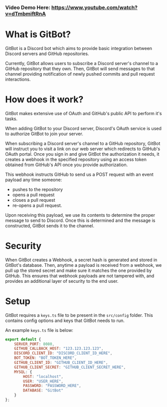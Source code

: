 ### Video Demo Here: https://www.youtube.com/watch?v=dTmbmiftRnA

# What is GitBot?

GitBot is a Discord bot which aims to provide basic integration between Discord servers and GitHub repositories.

Currently, GitBot allows users to subscribe a Discord server's channel to a GitHub repository that they own.
Then, GitBot will send messages to that channel providing notification of newly pushed commits and pull request interactions.

# How does it work?

GitBot makes extensive use of OAuth and GitHub's public API to perform it's tasks.

When adding GitBot to your Discord server, Discord's OAuth service is used to authorize GitBot to join your server.

When subscribing a Discord server's channel to a GitHub repository, GitBot will instruct you to visit a link on our web server
which redirects to GitHub's OAuth portal. Once you sign in and give GitBot the authorization it needs, it creates a webhook
in the specified repository using an access token obtained from GitHub's API once you provide authorization.

This webhook instructs GitHub to send us a POST request with an event payload any time someone: 
* pushes to the repository
* opens a pull request
* closes a pull request
* re-opens a pull request.

Upon receiving this payload, we use its contents to determine the proper message to send to Discord.
Once this is determined and the message is constructed, GitBot sends it to the channel.

# Security

When GitBot creates a Webhook, a secret hash is generated and stored in GitBot's database. Then, anytime a payload is received
from a webhook, we pull up the stored secret and make sure it matches the one provided by GitHub.
This ensures that webhook payloads are not tampered with, and provides an additional layer of security to the end user.

# Setup

GitBot requires a `keys.ts` file to be present in the `src/config` folder. This contains config options and keys that GitBot needs to run.

An example `keys.ts` file is below:

```javascript
export default {
	SERVER_PORT: 8080,
	GITHUB_CALLBACK_HOST: "123.123.123.123",
	DISCORD_CLIENT_ID: "DISCORD_CLIENT_ID_HERE",
	BOT_TOKEN: "BOT_TOKEN_HERE",
	GITHUB_CLIENT_ID: "GITHUB_CLIENT_ID_HERE",
	GITHUB_CLIENT_SECRET: "GITHUB_CLIENT_SECRET_HERE",
	MYSQL: {
		HOST: "localhost",
		USER: "USER_HERE",
		PASSWORD: "PASSWORD_HERE",
		DATABASE: "GitBot"
	}
};

```
